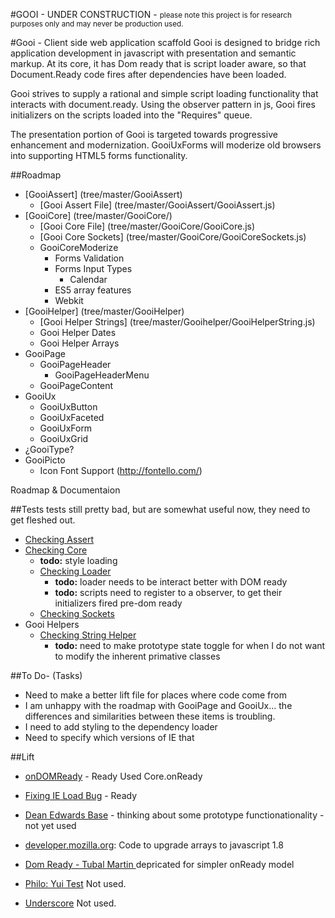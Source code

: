 #GOOI - UNDER CONSTRUCTION - 
<small>please note this project is for research purposes only and may never be production used. </small>

#Gooi - Client side web application scaffold
Gooi is designed to bridge rich application development in javascript with presentation and semantic markup. 
At its core, it has Dom ready that is script loader aware, so that Document.Ready code fires after dependencies 
have been loaded. 

Gooi strives to supply a rational and simple script loading functionality that interacts with document.ready.
Using the observer pattern in js, Gooi fires initializers on the scripts loaded into the "Requires" queue. 

The presentation portion of Gooi is targeted towards progressive enhancement and modernization. GooiUxForms will 
moderize old browsers into supporting HTML5 forms functionality.

##Roadmap
* [GooiAssert] (tree/master/GooiAssert) 
    * [Gooi Assert File] (tree/master/GooiAssert/GooiAssert.js)
* [GooiCore] (tree/master/GooiCore/)
    * [Gooi Core File] (tree/master/GooiCore/GooiCore.js)
    * [Gooi Core Sockets] (tree/master/GooiCore/GooiCoreSockets.js)
    * GooiCoreModerize
        * Forms Validation
        * Forms Input Types
            * Calendar
        * ES5 array features 
        * Webkit
* [GooiHelper] (tree/master/GooiHelper)
    * [Gooi Helper Strings] (tree/master/Gooihelper/GooiHelperString.js)
    * Gooi Helper Dates
    * Gooi Helper Arrays
* GooiPage
    * GooiPageHeader
        * GooiPageHeaderMenu
    * GooiPageContent
* GooiUx
    * GooiUxButton
    * GooiUxFaceted
    * GooiUxForm
    * GooiUxGrid
* &iquest;GooiType?
* GooiPicto
    * Icon Font Support  (http://fontello.com/)


Roadmap & Documentaion  

 
##Tests
tests still pretty bad, but are somewhat useful now, they need to get fleshed out.
* <a href="test/_GooiAssert.htm">Checking Assert</a>
* <a href="test/_GooiCore.htm">Checking Core</a>
    * __todo:__ style loading 
    * <a href="test/_GooiCoreLoader.htm">Checking Loader</a>
        * __todo:__ loader needs to be interact better with DOM ready 
        * __todo:__ scripts need to register to a observer, to get their initializers fired pre-dom ready
    * <a href="test/_GooiCoreSocket.htm">Checking Sockets</a>
* Gooi Helpers
    * <a href="test/_GooiHelperString.htm">Checking String Helper</a>
        * __todo:__ need to make prototype state toggle for when I do not want to modify the inherent primative classes 

##To Do- (Tasks)
* Need to make a better lift file for places where code come from
* I am unhappy with the roadmap with GooiPage and GooiUx... the differences and similarities between these items is troubling. 
* I need to add styling to the dependency loader
* Need to specify which versions of IE that

##Lift

* <a target="_blank" href="https://github.com/ryanmorr/ondomready">onDOMReady</a> - Ready Used Core.onReady<br/>
* <a target="_blank" href="http://stackoverflow.com/questions/6568890/javascript-dynamic-script-loading-ie-problems">Fixing IE Load Bug</a> - Ready<br/>

* <a target="_blank" href="http://dean.edwards.name/weblog/2006/03/base/">Dean Edwards Base</a> - thinking about some prototype functionationality - not yet used<br/>
* <a target="_blank" href="//developer.mozilla.org/en-US/docs/JavaScript/Reference/Global_Objects/Array">developer.mozilla.org</a>: Code to upgrade arrays to javascript 1.8<br/>
* <a target="_blank" href="//code.google.com/p/domready/">Dom Ready - Tubal Martin </a>depricated for simpler onReady model<br/>
* <a target="_blank" href="//developer.yahoo.com/yui/yuitest/#start">Philo: Yui Test</a> Not used. <br/>
* <a target="_blank" href="//github.com/amdjs/underscore/blob/master/underscore.js">Underscore</a> Not used. <br/>


